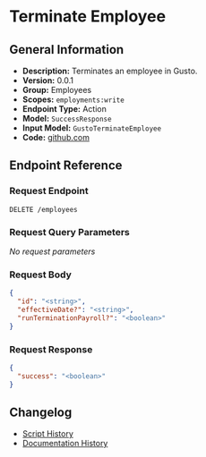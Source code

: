<!-- BEGIN GENERATED CONTENT -->
# Terminate Employee

## General Information

- **Description:** Terminates an employee in Gusto.
- **Version:** 0.0.1
- **Group:** Employees
- **Scopes:** `employments:write`
- **Endpoint Type:** Action
- **Model:** `SuccessResponse`
- **Input Model:** `GustoTerminateEmployee`
- **Code:** [github.com](https://github.com/NangoHQ/integration-templates/tree/main/integrations/gusto/actions/terminate-employee.ts)


## Endpoint Reference

### Request Endpoint

`DELETE /employees`

### Request Query Parameters

_No request parameters_

### Request Body

```json
{
  "id": "<string>",
  "effectiveDate?": "<string>",
  "runTerminationPayroll?": "<boolean>"
}
```

### Request Response

```json
{
  "success": "<boolean>"
}
```

## Changelog

- [Script History](https://github.com/NangoHQ/integration-templates/commits/main/integrations/gusto/actions/terminate-employee.ts)
- [Documentation History](https://github.com/NangoHQ/integration-templates/commits/main/integrations/gusto/actions/terminate-employee.md)

<!-- END  GENERATED CONTENT -->

